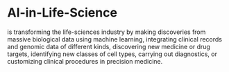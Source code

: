# AI-in-Life-Science
is transforming the life-sciences industry by making discoveries from massive biological data using machine learning, integrating clinical records and genomic data of different kinds, discovering new medicine or drug targets, identifying new classes of cell types, carrying out diagnostics, or customizing clinical procedures in precision medicine.

